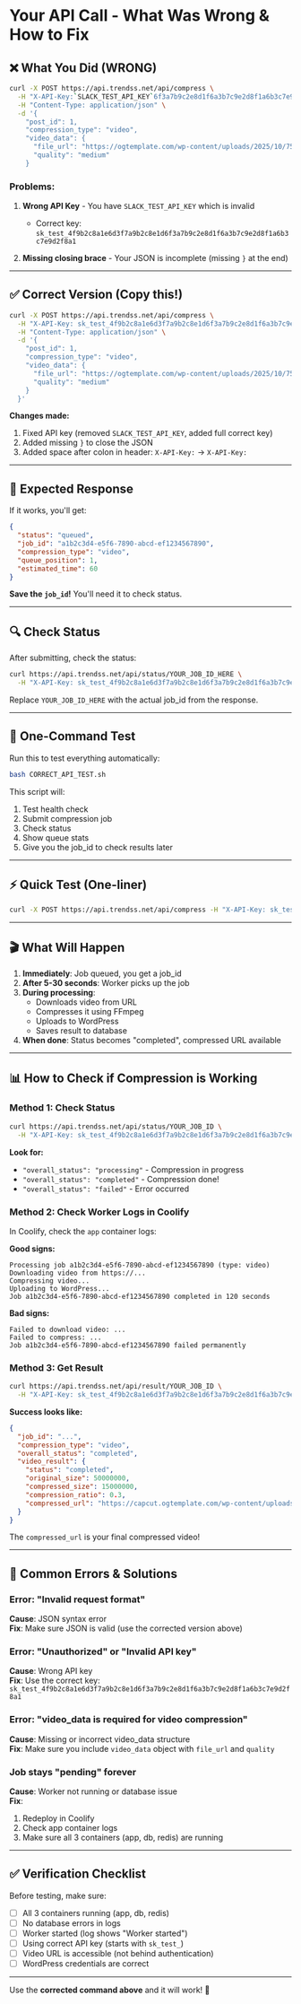 # Your API Call - What Was Wrong & How to Fix

## ❌ What You Did (WRONG)

```bash
curl -X POST https://api.trendss.net/api/compress \
  -H "X-API-Key:`SLACK_TEST_API_KEY`6f3a7b9c2e8d1f6a3b7c9e2d8f1a6b3c7e9d2f8a1" \
  -H "Content-Type: application/json" \
  -d '{
    "post_id": 1,
    "compression_type": "video",
    "video_data": {
      "file_url": "https://ogtemplate.com/wp-content/uploads/2025/10/7556584672545852733-video.mp4",
      "quality": "medium"
    }
```

### Problems:

1. **Wrong API Key** - You have `SLACK_TEST_API_KEY` which is invalid
   - Correct key: `sk_test_4f9b2c8a1e6d3f7a9b2c8e1d6f3a7b9c2e8d1f6a3b7c9e2d8f1a6b3c7e9d2f8a1`

2. **Missing closing brace** - Your JSON is incomplete (missing `}` at the end)

---

## ✅ Correct Version (Copy this!)

```bash
curl -X POST https://api.trendss.net/api/compress \
  -H "X-API-Key: sk_test_4f9b2c8a1e6d3f7a9b2c8e1d6f3a7b9c2e8d1f6a3b7c9e2d8f1a6b3c7e9d2f8a1" \
  -H "Content-Type: application/json" \
  -d '{
    "post_id": 1,
    "compression_type": "video",
    "video_data": {
      "file_url": "https://ogtemplate.com/wp-content/uploads/2025/10/7556584672545852733-video.mp4",
      "quality": "medium"
    }
  }'
```

**Changes made:**
1. Fixed API key (removed `SLACK_TEST_API_KEY`, added full correct key)
2. Added missing `}` to close the JSON
3. Added space after colon in header: `X-API-Key:` → `X-API-Key: `

---

## 📝 Expected Response

If it works, you'll get:

```json
{
  "status": "queued",
  "job_id": "a1b2c3d4-e5f6-7890-abcd-ef1234567890",
  "compression_type": "video",
  "queue_position": 1,
  "estimated_time": 60
}
```

**Save the `job_id`!** You'll need it to check status.

---

## 🔍 Check Status

After submitting, check the status:

```bash
curl https://api.trendss.net/api/status/YOUR_JOB_ID_HERE \
  -H "X-API-Key: sk_test_4f9b2c8a1e6d3f7a9b2c8e1d6f3a7b9c2e8d1f6a3b7c9e2d8f1a6b3c7e9d2f8a1"
```

Replace `YOUR_JOB_ID_HERE` with the actual job_id from the response.

---

## 🧪 One-Command Test

Run this to test everything automatically:

```bash
bash CORRECT_API_TEST.sh
```

This script will:
1. Test health check
2. Submit compression job
3. Check status
4. Show queue stats
5. Give you the job_id to check results later

---

## ⚡ Quick Test (One-liner)

```bash
curl -X POST https://api.trendss.net/api/compress -H "X-API-Key: sk_test_4f9b2c8a1e6d3f7a9b2c8e1d6f3a7b9c2e8d1f6a3b7c9e2d8f1a6b3c7e9d2f8a1" -H "Content-Type: application/json" -d '{"post_id":1,"compression_type":"video","video_data":{"file_url":"https://ogtemplate.com/wp-content/uploads/2025/10/7556584672545852733-video.mp4","quality":"medium"}}'
```

---

## 🎬 What Will Happen

1. **Immediately**: Job queued, you get a job_id
2. **After 5-30 seconds**: Worker picks up the job
3. **During processing**: 
   - Downloads video from URL
   - Compresses it using FFmpeg
   - Uploads to WordPress
   - Saves result to database
4. **When done**: Status becomes "completed", compressed URL available

---

## 📊 How to Check if Compression is Working

### Method 1: Check Status
```bash
curl https://api.trendss.net/api/status/YOUR_JOB_ID \
  -H "X-API-Key: sk_test_4f9b2c8a1e6d3f7a9b2c8e1d6f3a7b9c2e8d1f6a3b7c9e2d8f1a6b3c7e9d2f8a1"
```

**Look for:**
- `"overall_status": "processing"` - Compression in progress
- `"overall_status": "completed"` - Compression done!
- `"overall_status": "failed"` - Error occurred

### Method 2: Check Worker Logs in Coolify

In Coolify, check the `app` container logs:

**Good signs:**
```
Processing job a1b2c3d4-e5f6-7890-abcd-ef1234567890 (type: video)
Downloading video from https://...
Compressing video...
Uploading to WordPress...
Job a1b2c3d4-e5f6-7890-abcd-ef1234567890 completed in 120 seconds
```

**Bad signs:**
```
Failed to download video: ...
Failed to compress: ...
Job a1b2c3d4-e5f6-7890-abcd-ef1234567890 failed permanently
```

### Method 3: Get Result
```bash
curl https://api.trendss.net/api/result/YOUR_JOB_ID \
  -H "X-API-Key: sk_test_4f9b2c8a1e6d3f7a9b2c8e1d6f3a7b9c2e8d1f6a3b7c9e2d8f1a6b3c7e9d2f8a1"
```

**Success looks like:**
```json
{
  "job_id": "...",
  "compression_type": "video",
  "overall_status": "completed",
  "video_result": {
    "status": "completed",
    "original_size": 50000000,
    "compressed_size": 15000000,
    "compression_ratio": 0.3,
    "compressed_url": "https://capcut.ogtemplate.com/wp-content/uploads/2025/11/compressed-video.mp4"
  }
}
```

The `compressed_url` is your final compressed video!

---

## 🚨 Common Errors & Solutions

### Error: "Invalid request format"
**Cause**: JSON syntax error  
**Fix**: Make sure JSON is valid (use the corrected version above)

### Error: "Unauthorized" or "Invalid API key"
**Cause**: Wrong API key  
**Fix**: Use the correct key: `sk_test_4f9b2c8a1e6d3f7a9b2c8e1d6f3a7b9c2e8d1f6a3b7c9e2d8f1a6b3c7e9d2f8a1`

### Error: "video_data is required for video compression"
**Cause**: Missing or incorrect video_data structure  
**Fix**: Make sure you include `video_data` object with `file_url` and `quality`

### Job stays "pending" forever
**Cause**: Worker not running or database issue  
**Fix**: 
1. Redeploy in Coolify
2. Check app container logs
3. Make sure all 3 containers (app, db, redis) are running

---

## ✅ Verification Checklist

Before testing, make sure:

- [ ] All 3 containers running (app, db, redis)
- [ ] No database errors in logs
- [ ] Worker started (log shows "Worker started")
- [ ] Using correct API key (starts with `sk_test_`)
- [ ] Video URL is accessible (not behind authentication)
- [ ] WordPress credentials are correct

---

Use the **corrected command above** and it will work! 🚀
